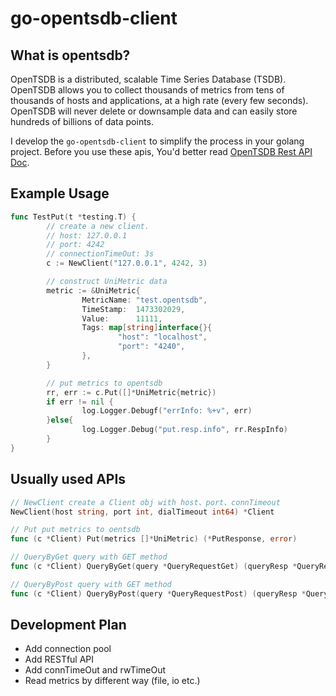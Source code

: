 # go-opentsdb-client

## What is opentsdb?
OpenTSDB is a distributed, scalable Time Series Database (TSDB). OpenTSDB allows you to collect thousands of metrics from tens of thousands of hosts and applications, at a high rate (every few seconds). OpenTSDB will never delete or downsample data and can easily store hundreds of billions of data points.

I develop the `go-opentsdb-client` to simplify the process in your golang project. Before you use these apis, You'd better read [OpenTSDB Rest API Doc](http://opentsdb.net/docs/build/html/index.html).

## Example Usage
~~~go
func TestPut(t *testing.T) {
        // create a new client.
        // host: 127.0.0.1
        // port: 4242
        // connectionTimeOut: 3s
        c := NewClient("127.0.0.1", 4242, 3)

        // construct UniMetric data
        metric := &UniMetric{
                MetricName: "test.opentsdb",
                TimeStamp:  1473302029,
                Value:      11111,
                Tags: map[string]interface{}{
                        "host": "localhost",
                        "port": "4240",
                },
        }

        // put metrics to opentsdb
        rr, err := c.Put([]*UniMetric{metric})
        if err != nil {
                log.Logger.Debugf("errInfo: %+v", err)
        }else{
                log.Logger.Debug("put.resp.info", rr.RespInfo)
        }
}
~~~

## Usually used APIs

~~~go
// NewClient create a Client obj with host、port、connTimeout
NewClient(host string, port int, dialTimeout int64) *Client

// Put put metrics to oentsdb
func (c *Client) Put(metrics []*UniMetric) (*PutResponse, error)

// QueryByGet query with GET method
func (c *Client) QueryByGet(query *QueryRequestGet) (queryResp *QueryResponse, errResp *ErrorResponse, err error)

// QueryByPost query with GET method
func (c *Client) QueryByPost(query *QueryRequestPost) (queryResp *QueryResponse, errResp *ErrorResponse, err error)
~~~

## Development Plan
* Add connection pool
* Add RESTful API
* Add connTimeOut and rwTimeOut
* Read metrics by different way (file, io etc.)
